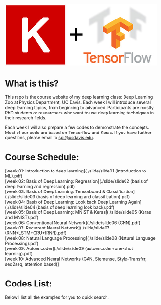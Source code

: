 ![website logo](./others/keras-tensorflow-logo.jpg)
# What is this?
This repo is the course website of my deep learning class: Deep Learning Zoo
at Physics Department, UC Davis. Each week I will introduce several deep learning
topics, from beginning to advanced. Participants are mostly PhD students or 
researchers who want to use deep learning techniques in their research fields.

Each week I will also prepare a few codes to demonstrate the concepts. Most of
our code are based on Tensorflow and Keras. If you have further questions, please 
email to spi@ucdavis.edu.

# Course Schedule:          
[week 01: Introduction to deep learning](./slide/slide01 (introduction to ML).pdf)             
[week 02: Basis of Deep Learning: Regression](./slide/slide02 (basis of deep learning and regression).pdf)            
[week 03: Basis of Deep Learning: Tensorboard & Classification](./slide/slide03 (basis of deep learning and classification).pdf)    
[week 04: Basis of Deep Learning: Look back Deep Learning Again](./slide/slide04 (basis of deep learning look back).pdf)            
[week 05: Basis of Deep Learning: MNIST & Keras](./slide/slide05 (Keras and MNIST).pdf)           
[week 06: Conventional Neural Network](./slide/slide06 (CNN).pdf)          
[week 07: Recurrent Neural Network](./slide/slide07 (RNN+LSTM+GRU+IRNN).pdf)   
[week 08: Natural Language Processing](./slide/slide08 (Natural Language Processing).pdf)    
[week 09: Autoencoder](./slide/slide09 (autoencoder+one-shot learning).pdf)    
[week 10: Advanced Neural Networks (GAN, Siemanse, Style-Transfer, seq2seq, attention based)] 
                
# Codes List:
Below I list all the examples for you to quick search. 


    
